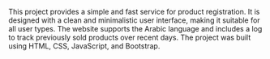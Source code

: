 This project provides a simple and fast service for product registration. It is designed with a clean and minimalistic user interface, making it suitable for all user types. The website supports the Arabic language and includes a log to track previously sold products over recent days.
The project was built using HTML, CSS, JavaScript, and Bootstrap.
